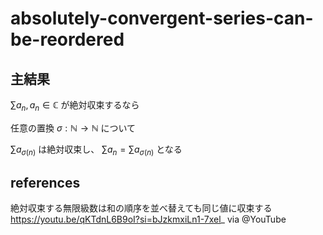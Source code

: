 # absolutely-convergent-series-can-be-reordered

## 主結果
$\sum a_n,  a_n \in \mathbb{C}$ が絶対収束するなら

任意の置換 $\sigma: \mathbb{N} \rightarrow \mathbb{N}$ について

$\sum a_{\sigma(n)}$ は絶対収束し、 $\sum a_n=\sum a_{\sigma(n)}$ となる

## references 
絶対収束する無限級数は和の順序を並べ替えても同じ値に収束する https://youtu.be/qKTdnL6B9oI?si=bJzkmxiLn1-7xel_ via @YouTube 
